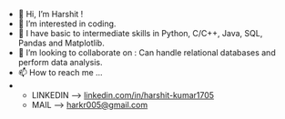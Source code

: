 - 👋 Hi, I’m Harshit !
- 👀 I’m interested in coding.
- 🌱 I have basic to intermediate skills in Python, C/C++, Java, SQL, Pandas and Matplotlib.
- 💞️ I’m looking to collaborate on : Can handle relational databases and perform data analysis.
- 📫 How to reach me ...
- - LINKEDIN --> [linkedin.com/in/harshit-kumar1705](https://www.linkedin.com/in/harshit-kumar1705/)
  - MAIL --> [harkr005@gmail.com](harkr005@gmail.com)

<!---
harkr005/harkr005 is a ✨ special ✨ repository because its `README.md` (this file) appears on your GitHub profile.
You can click the Preview link to take a look at your changes.
--->
